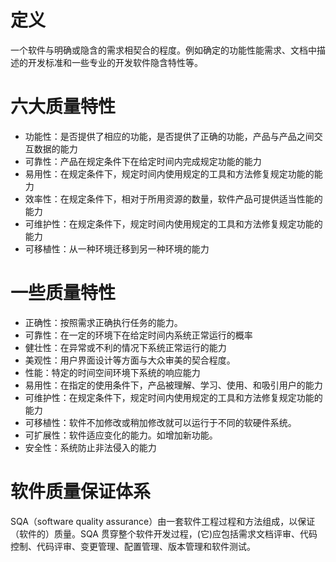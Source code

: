 # 定义
一个软件与明确或隐含的需求相契合的程度。例如确定的功能性能需求、文档中描述的开发标准和一些专业的开发软件隐含特性等。
# 六大质量特性
+ 功能性：是否提供了相应的功能，是否提供了正确的功能，产品与产品之间交互数据的能力
+ 可靠性：产品在规定条件下在给定时间内完成规定功能的能力
+ 易用性：在规定条件下，规定时间内使用规定的工具和方法修复规定功能的能力
+ 效率性：在规定条件下，相对于所用资源的数量，软件产品可提供适当性能的能力
+ 可维护性：在规定条件下，规定时间内使用规定的工具和方法修复规定功能的能力
+ 可移植性：从一种环境迁移到另一种环境的能力   
# 一些质量特性
+ 正确性：按照需求正确执行任务的能力。
+ 可靠性：在一定的环境下在给定时间内系统正常运行的概率
+ 健壮性：在异常或不利的情况下系统正常运行的能力
+ 美观性：用户界面设计等方面与大众审美的契合程度。
+ 性能：特定的时间空间环境下系统的响应能力
+ 易用性：在指定的使用条件下，产品被理解、学习、使用、和吸引用户的能力
+ 可维护性：在规定条件下，规定时间内使用规定的工具和方法修复规定功能的能力
+ 可移植性：软件不加修改或稍加修改就可以运行于不同的软硬件系统。
+ 可扩展性：软件适应变化的能力。如增加新功能。
+ 安全性：系统防止非法侵入的能力

# 软件质量保证体系
SQA（software quality assurance）由一套软件工程过程和方法组成，以保证（软件的）质量。SQA 贯穿整个软件开发过程，(它)应包括需求文档评审、代码控制、代码评审、变更管理、配置管理、版本管理和软件测试。